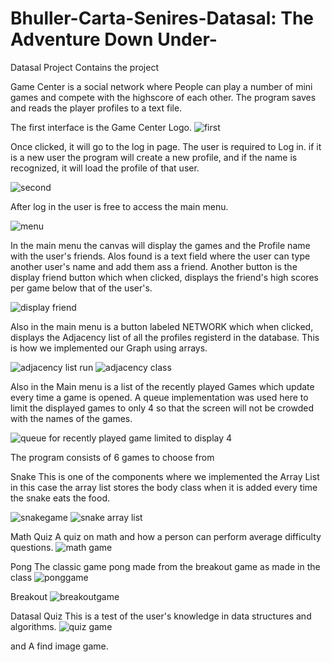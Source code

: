 # Bhuller-Carta-Senires-Datasal: The Adventure Down Under-
Datasal Project
Contains the project

Game Center is a social network where People can play a number of mini games and compete with the highscore of each other.
The program saves and reads the player profiles to a text file.

The first interface is the Game Center Logo.
![first](https://user-images.githubusercontent.com/30287750/29486782-a4c3a996-8520-11e7-8ed0-fd2d5b0460d9.png)

Once clicked, it will go to the log in page.
The user is required to Log in. if it is a new user the program will create a new profile, and if the name is recognized, it will load the profile of that user.

![second](https://user-images.githubusercontent.com/30287750/29486776-a4822246-8520-11e7-99bf-b453f7d07638.jpg)

After log in the user is free to access the main menu.

![menu](https://user-images.githubusercontent.com/30287750/29486772-a47e48ec-8520-11e7-888e-20e43f0d7373.jpg)

In the main menu the canvas will display the games and the Profile name with the user's friends. Alos found is a text field where the user can type another user's name and add them ass a friend. Another button is the display friend button which when clicked, displays the friend's high scores per game below that of the user's.

![display friend](https://user-images.githubusercontent.com/30287750/29486781-a4c34eba-8520-11e7-8f1e-6875e2e99f63.png)

Also in the main menu is a button labeled NETWORK which when clicked, displays the Adjacency list of all the profiles registerd in the database. This is how we implemented our Graph using arrays.

![adjacency list run](https://user-images.githubusercontent.com/30287750/29486783-a4c42c4a-8520-11e7-91bc-f864b31229c0.png)
![adjacency class](https://user-images.githubusercontent.com/30287750/29486779-a4c13346-8520-11e7-8d68-77bf419033b6.jpg)


Also in the Main menu is a list of the recently played Games which update every time a game is opened. A queue implementation was used here to limit the displayed games to only 4 so that the screen will not be crowded with the names of the games.

![queue for recently played game limited to display 4](https://user-images.githubusercontent.com/30287750/29486775-a4820374-8520-11e7-97f4-dcd590d45d30.jpg)


The program consists of 6 games to choose from

Snake
This is one of the components where we implemented the Array List
in this case the array list stores the body class when it is added every time the snake eats the food.

![snakegame](https://user-images.githubusercontent.com/30287750/29486778-a4c0d888-8520-11e7-8aea-aeae9b8e9f7c.jpg)
![snake array list](https://user-images.githubusercontent.com/30287750/29486777-a482cf02-8520-11e7-9635-bfe3b659a457.jpg)


Math Quiz
A quiz on math and how a person can perform average difficulty questions.
![math game](https://user-images.githubusercontent.com/30287750/29486784-a4fe1e3c-8520-11e7-8bc7-b028842971ad.jpg)


Pong
The classic game pong made from the breakout game as made in the class
![ponggame](https://user-images.githubusercontent.com/30287750/29486773-a47f9a4e-8520-11e7-8391-0c8e11e4092a.jpg)


Breakout
![breakoutgame](https://user-images.githubusercontent.com/30287750/29486780-a4c2f348-8520-11e7-952c-6f5ca1f8676a.jpg)

Datasal Quiz
This is a test of the user's knowledge in data structures and algorithms.
![quiz game](https://user-images.githubusercontent.com/30287750/29486774-a4819bb4-8520-11e7-8614-2a9cdeee3920.jpg)

and A find image game.


